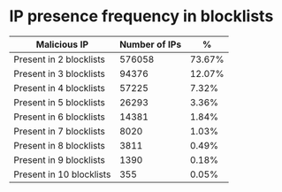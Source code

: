 # IP presence frequency in blocklists
| Malicious IP | Number of IPs | % |
|----|----|----|
| Present in 2 blocklists | 576058 | 73.67% |
| Present in 3 blocklists | 94376 | 12.07% |
| Present in 4 blocklists | 57225 | 7.32% |
| Present in 5 blocklists | 26293 | 3.36% |
| Present in 6 blocklists | 14381 | 1.84% |
| Present in 7 blocklists | 8020 | 1.03% |
| Present in 8 blocklists | 3811 | 0.49% |
| Present in 9 blocklists | 1390 | 0.18% |
| Present in 10 blocklists | 355 | 0.05% |
